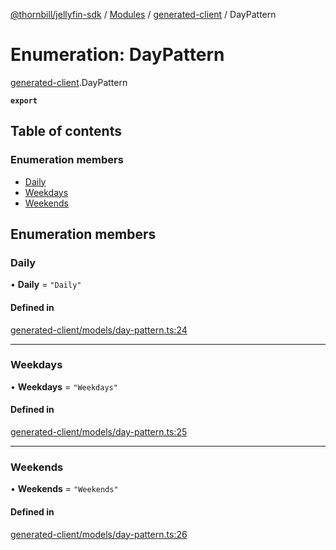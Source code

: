 [@thornbill/jellyfin-sdk](../README.md) / [Modules](../modules.md) / [generated-client](../modules/generated_client.md) / DayPattern

# Enumeration: DayPattern

[generated-client](../modules/generated_client.md).DayPattern

**`export`**

## Table of contents

### Enumeration members

- [Daily](generated_client.DayPattern.md#daily)
- [Weekdays](generated_client.DayPattern.md#weekdays)
- [Weekends](generated_client.DayPattern.md#weekends)

## Enumeration members

### Daily

• **Daily** = `"Daily"`

#### Defined in

[generated-client/models/day-pattern.ts:24](https://github.com/thornbill/jellyfin-sdk-typescript/blob/c65c42e/src/generated-client/models/day-pattern.ts#L24)

___

### Weekdays

• **Weekdays** = `"Weekdays"`

#### Defined in

[generated-client/models/day-pattern.ts:25](https://github.com/thornbill/jellyfin-sdk-typescript/blob/c65c42e/src/generated-client/models/day-pattern.ts#L25)

___

### Weekends

• **Weekends** = `"Weekends"`

#### Defined in

[generated-client/models/day-pattern.ts:26](https://github.com/thornbill/jellyfin-sdk-typescript/blob/c65c42e/src/generated-client/models/day-pattern.ts#L26)
